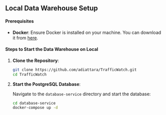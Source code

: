 ## Local Data Warehouse Setup

#### Prerequisites

- **Docker**: Ensure Docker is installed on your machine. You can download it from [here](https://www.docker.com/get-started).

#### Steps to Start the Data Warehouse on Local

1. **Clone the Repository**:

   ```bash
   git clone https://github.com/adiattara/TrafficWatch.git
   cd TrafficWatch
   ```
2. **Start the PostgreSQL Database**:

   Navigate to the `database-service` directory and start the database:

   ```bash
   cd database-service
   docker-compose up -d
   ```
   

